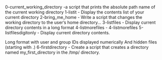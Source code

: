 0-current_working_directory -a script that prints the absolute path name of the current working directory
1-listit - Display the contents list of your current directory
2-bring_me_home - Write a script that changes the working directory to the user’s home directory...
3-listfiles - Display current directory contents in a long format
4-listmorefiles - 4-listmorefiles
5-listfilesdigitonly - Display current directory contents.

Long format
with user and group IDs displayed numerically
And hidden files (starting with .)
6-firstdirectory - Create a script that creates a directory named my_first_directory in the /tmp/ directory.
